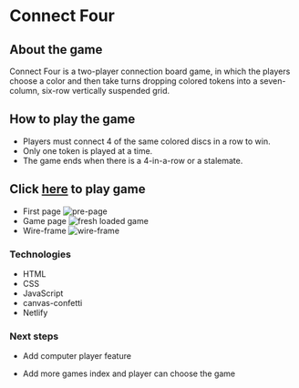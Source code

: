 # Connect Four

## About the game

Connect Four is a two-player connection board game, in which the players choose a color and then take turns dropping colored tokens into a seven-column, six-row vertically suspended grid. 

## How to play the game

* Players must connect 4 of the same colored discs in a row to win.
* Only one token is played at a time.
* The game ends when there is a 4-in-a-row or a stalemate.

## Click [here](https://modest-mestorf-9cc18e.netlify.app/index.html) to play game

* First page
![pre-page](https://i.imgur.com/bjzGapO.png)
* Game page
![fresh loaded game](https://i.imgur.com/1FuOlEw.png)
* Wire-frame
![wire-frame](https://i.imgur.com/jmUafxF.png)

### Technologies
* HTML
* CSS
* JavaScript
* canvas-confetti
* Netlify


### Next steps

 * Add computer player feature

 * Add more games index and player can choose the game